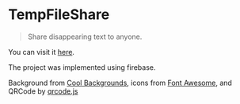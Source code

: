 # TempFileShare

> Share disappearing text to anyone.

You can visit it [here](temp-file-share.firebaseapp.com).

The project was implemented using firebase. 

Background from [Cool Backgrounds](https://coolbackgrounds.io/), icons from [Font Awesome](https://fontawesome.com), and QRCode by [qrcode.js](https://davidshimjs.github.io/qrcodejs/)